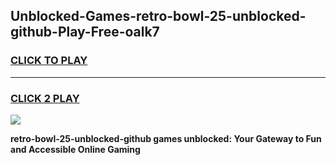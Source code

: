 
## Unblocked-Games-retro-bowl-25-unblocked-github-Play-Free-oalk7
<h3>
<a href="https://premium76.site?title=retro-bowl-25-unblocked-github&ref=20M">CLICK TO PLAY</a></h3>
<hr>

<h3>
<a href="https://premium76.site?title=retro-bowl-25-unblocked-github&ref=20M">CLICK 2 PLAY</a>
  
</h3>

<a href="https://premium76.site?title=retro-bowl-25-unblocked-github&ref=19M"><img src="https://clearcache.store/games.png"></a>


**retro-bowl-25-unblocked-github games unblocked: Your Gateway to Fun and Accessible Online Gaming**

